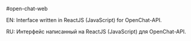 #open-chat-web

EN:
Interface written in ReactJS (JavaScript) for OpenChat-API.

RU:
Интерфейс написанный на ReactJS (JavaScript) для OpenChat-API.
